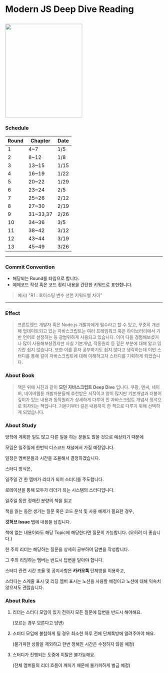 # Modern JS Deep Dive Reading


<h2><img src="https://user-images.githubusercontent.com/46489446/147623793-81366884-23e2-41bd-96c9-71d846ebcfe8.jpeg" height="300" width="246"></h2>

### Schedule

| Round | Chapter | Date |
----|----|----
| 1 | 4~7 | 1/5 |
| 2 | 8~12 | 1/8 |
| 3 | 13~15 | 1/15 |
| 4 | 16~19 | 1/22 |
| 5 | 20~22 | 1/29 |
| 6 | 23~24 | 2/5 |
| 7 | 25~26 | 2/12 |
| 8 | 27~30 | 2/19 |
| 9 | 31~33,37 | 2/26 |
| 10 | 34~36 | 3/5 |
| 11 | 38~42 | 3/12 |
| 12 | 43~44 | 3/19 |
| 13 | 45~49 | 3/26 |

---

### Commit Convention
- 해당되는 Round를 타입으로 합니다.
- 예제코드 작성 혹은 코드 정리 내용을 간단한 키워드로 표현합니다.
> 예시) "R1 : 호이스팅 변수 선언 키워드별 차이"

--- 

### Effect
> 프론트엔드 개발자 혹은 Node.js 개발자에게 필수라고 할 수 있고, 꾸준히 개선해 업데이트되고 있는 자바스크립트는 여러 프레임워크 혹은 라이브러리에서 기반 언어로 설정하는 등 광범위하게 사용되고 있습니다. 이미 다들 경험해보셨거나 많이 사용해보셨겠지만 사실 기본개념, 작동원리 등 깊은 부분에 대해 알고 있기란 쉽지 않습니다. 또한 이를 혼자 공부하기도 쉽지 않다고 생각하는데 이번 스터디를 통해 깊이 자바스크립트에 대해 이해하고자 스터디를 기획하게 되었습니다.

### About Book
> 책은 위에 사진과 같이 **모던 자바스크립트 Deep Dive** 입니다. 쿠팡, 엔씨, 네이버, 네이버웹툰 개발자분들께 추천받은 서적이고 양이 많지만 기본개념과 더불어 깊이가 있는 내용과 동작원리가 상세하게 다루어 진 자바스크립트 개념서 정석으로 회자되는 책입니다. 기본기부터 깊은 내용까지 한 책으로 다루기 위해 선택하게 되었습니다.

### About Study

방학에 계획한 일도 많고 다른 일을 하는 분들도 많을 것으로 예상되기 때문에

모임은 일주일에 한번씩 디스코드 채널에서 가질 예정입니다.

일정은 멤버분들과 시간을 조율해서 결정하겠습니다.

스터디 방식은,

일주일 간 한 멤버가 리더가 되어 스터디를 주도합니다.

로테이션을 통해 모두가 리더가 되는 시스템의 스터디입니다.

일주일 동안 정해진 분량의 책을 읽고 

책을 읽는 동안 생기는 질문 혹은 코드 분석 및 사용 예제가 필요한 경우,

**깃허브 Issue** 탭에 내용을 남깁니다.

책에 없는 내용이라도 해당 Topic에 해당한다면 질문이 가능합니다. (오히려 더 좋습니다.)

한 주의 리더는 해당하는 질문을 상세히 공부하여 답변을 작성합니다.

그 주의 리딩하는 멤버는 반드시 답변을 달아야 합니다.

스터디 관련 시간 조율 및 공지사항은 **카카오톡** 단체방을 이용하고,

스터디는 스케줄 표시 및 리딩 멤버 표시는 노션을 사용할 예정이고 노션에 대해 익숙치 않으셔도 괜찮습니다.


### About Rules

1. 리더는 스터디 모임이 있기 전까지 모든 질문에 답변을 반드시 해야해요. 
    
    (모르는 경우 모른다고 답변)
    
2. 스터디 모임에 불참하게 될 경우 최소한 하루 전에 단체톡방에 알려주어야 해요.
    
    (불가피한 상황을 제외하고 한번 정해진 시간은 수정하지 않을 예정)
    
3. 스터디가 진행되는 도중에 이탈은 불가능해요.
    
    (전체 멤버들의 리더 흐름이 깨지기 때문에 불가피하게 벌금 예정)
